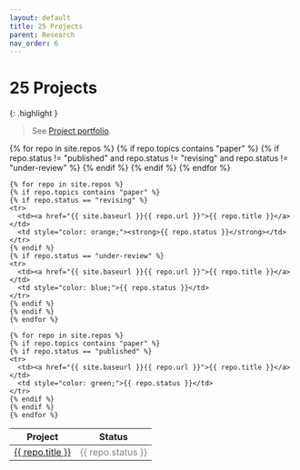 ```yaml
---
layout: default
title: 25 Projects
parent: Research
nav_order: 6
---
```


# 25 Projects

{: .highlight }
> See [Project portfolio](25-projects-gantt).

<table>
  <thead>
    <tr>
      <th>Project</th>
      <th>Status</th>
    </tr>
  </thead>
  <tbody>
    {% for repo in site.repos %}
    {% if repo.topics contains "paper" %}
    {% if repo.status != "published" and repo.status != "revising" and repo.status != "under-review" %}
    <tr>
      <td><a href="{{ site.baseurl }}{{ repo.url }}">{{ repo.title }}</a></td>
      <td style="color: gray;">{{ repo.status }}</td>
    </tr>
    {% endif %}
    {% endif %}
    {% endfor %}

    {% for repo in site.repos %}
    {% if repo.topics contains "paper" %}
    {% if repo.status == "revising" %}
    <tr>
      <td><a href="{{ site.baseurl }}{{ repo.url }}">{{ repo.title }}</a></td>
      <td style="color: orange;"><strong>{{ repo.status }}</strong></td>
    </tr>
    {% endif %}
    {% if repo.status == "under-review" %}
    <tr>
      <td><a href="{{ site.baseurl }}{{ repo.url }}">{{ repo.title }}</a></td>
      <td style="color: blue;">{{ repo.status }}</td>
    </tr>
    {% endif %}
    {% endif %}
    {% endfor %}

    {% for repo in site.repos %}
    {% if repo.topics contains "paper" %}
    {% if repo.status == "published" %}
    <tr>
      <td><a href="{{ site.baseurl }}{{ repo.url }}">{{ repo.title }}</a></td>
      <td style="color: green;">{{ repo.status }}</td>
    </tr>
    {% endif %}
    {% endif %}
    {% endfor %}
  </tbody>
</table>
